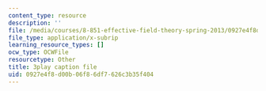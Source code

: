 ```yaml
---
content_type: resource
description: ''
file: /media/courses/8-851-effective-field-theory-spring-2013/0927e4f8d00b06f86df7626c3b35f404_zr3wuh3fWRw.srt
file_type: application/x-subrip
learning_resource_types: []
ocw_type: OCWFile
resourcetype: Other
title: 3play caption file
uid: 0927e4f8-d00b-06f8-6df7-626c3b35f404
---
```


